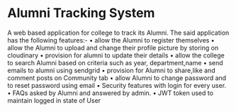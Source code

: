 # Alumni Tracking System
A web based application for college to track its Alumni. The said application has the following features:-
• allow the Alumni to register themselves
• allow the Alumni to upload and change their profile picture by storing on cloudinary • provision for alumni to update their details
• allow the college to search Alumni based on criteria such as year, department,name • send emails to alumni using sendgrid
• provision for Alumni to share,like and comment posts on Community tab
• allow Alumni to change password and to reset password using email
• Security features with login for every user.
• FAQs asked by Alumni and answered by admin.
• JWT token used to maintain logged in state of User
